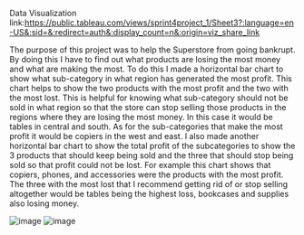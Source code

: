Data Visualization link:https://public.tableau.com/views/sprint4project_1/Sheet3?:language=en-US&:sid=&:redirect=auth&:display_count=n&:origin=viz_share_link

The purpose of this project was to help the Superstore from going bankrupt. By doing this I have to find out what products are losing the most money and what are making the most. To do this I made a horizontal bar chart to show what sub-category in what region has generated the most profit. This chart helps to show the two products with the most profit and the two with the most lost. This is helpful for knowing what sub-category should not be sold in what region so that the store can stop selling those products in the regions where they are losing the most money. In this case it would be tables in central and south. As for the sub-categories that make the most profit it would be copiers in the west and east. I also made another horizontal bar chart to show the total profit of the subcategories to show the 3 products that should keep being sold and the three that should stop being sold so that profit could not be lost. For example this chart shows that copiers, phones, and accessories were the products with the most profit. The three with the most lost that I recommend getting rid of or stop selling altogether would be tables being the highest loss, bookcases and supplies also losing money.



![image](https://github.com/user-attachments/assets/01f3a976-ea3e-4e62-9eef-3d1cb9dfdc92)
![image](https://github.com/user-attachments/assets/384a5d42-ed33-4bf8-9c94-ba3bf04c6fbc)
